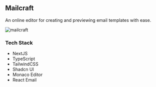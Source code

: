 ## Mailcraft

An online editor for creating and previewing email templates with ease.

![mailcraft](https://github.com/user-attachments/assets/0920cced-f90a-4c1a-8f4b-c68d71c3935b)

### Tech Stack

- NextJS
- TypeScript
- TailwindCSS
- Shadcn UI
- Monaco Editor
- React Email

